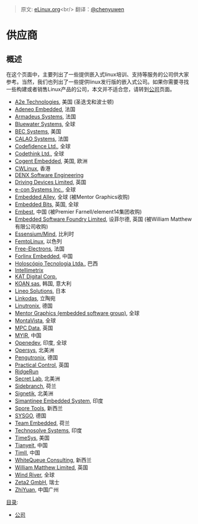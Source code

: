 > 原文: [eLinux.org](http://eLinux.org/Vendors "http://eLinux.org/Vendors")<br/>
> 翻译：[@chenyuwen](https://github.com/chenyuwen)


# 供应商



## 概述


在这个页面中，主要列出了一些提供嵌入式linux培训、支持等服务的公司供大家参考。当然，我们也列出了一些提供linux发行版的嵌入式公司。如果你需要寻找一些构建或者销售Linux产品的公司，本文并不适合您，请转到[公司](http://eLinux.org/Companies "Companies")页面。

-   [A2e Technologies](http://www.A2eTechnologies.com/), 美国 (圣迭戈和波士顿)
-   [Adeneo Embedded](http://www.adeneo-embedded.com/), 法国
-   [Armadeus Systems](http://www.armadeus.com), 法国
-   [Bluewater Systems](http://bluewatersys.com), 全球
-   [BEC Systems](http://bec-systems.com/), 美国
-   [CALAO Systems](http://www.calao-systems.com), 法国
-   [Codefidence Ltd.](http://www.codefidence.com/), 全球
-   [Codethink Ltd.](http://www.codethink.co.uk/), 全球
-   [Cogent Embedded](http://www.cogentembedded.com/), 美国, 欧洲
-   [CWLinux](http://www.cwlinux.com/), 香港
-   [DENX Software Engineering](http://www.denx.de/)
-   [Driving Devices Limited](http://www.drivingdevices.com/), 英国
-   [e-con Systems Inc.](http://www.e-consystems.com/embeddedlinux.asp), 全球
-   [Embedded Alley](http://www.embeddedalley.com/), 全球 (被Mentor Graphics收购)
-   [Embedded Bits](http://www.embedded-bits.co.uk), 英国, 全球
-   [Embest](http://www.armkits.com/), 中国 (被Premier Farnell/element14集团收购)
-   [Embedded Software Foundry Limited](http://www.esfnet.co.uk/), 设菲尔德, 英国 (被William Matthew有限公司收购)
-   [Essensium/Mind](http://www.mind.be/), 比利时
-   [FemtoLinux](http://www.femtolinux.com), 以色列
-   [Free-Electrons](http://www.free-electrons.com), 法国
-   [Forlinx Embedded](http://www.forlinx.net), 中国
-   [Holoscópio Tecnologia Ltda.](http://holoscopio.com/), 巴西
-   [Intellimetrix](http://www.intellimetrix.us/)
-   [KAT Digital Corp.](http://www.katdc.com)
-   [KOAN sas](http://www.koansoftware.com/), 韩国, 意大利
-   [Lineo Solutions](http://www.lineo.co.jp/eng/index.html), 日本
-   [Linkodas](http://www.linkodas.com/), 立陶宛
-   [Linutronix](http://www.linutronix.de/), 德国
-   [Mentor Graphics (embedded software group)](http://www.mentor.com/products/embedded_software/), 全球
-   [MontaVista](http://www.mvista.com/), 全球
-   [MPC Data](http://www.mpc-data.co.uk/embedded-linux/), 英国
-   [MYIR](http://www.myirtech.com), 中国
-   [Openedev](http://www.openedev.com/), 印度, 全球
-   [Opersys](http://www.opersys.com/), 北美洲
-   [Pengutronix](http://www.pengutronix.de/), 德国
-   [Practical Control](http://www.practicalcontrol.co.uk/), 英国
-   [RidgeRun](http://www.ridgerun.com)
-   [Secret Lab](http://www.secretlab.ca/), 北美洲
-   [Sidebranch](http://www.sidebranch.com), 荷兰
-   [Signetik](http://www.signetik.com), 北美洲
-   [Simantinee Embedded System](http://www.simantinee.com/), 印度
-   [Spore Tools](http://www.sporetools.com/), 新西兰
-   [SYSGO](http://www.sysgo.com/), 德国
-   [Team Embedded](http://www.team-embedded.com/), 荷兰
-   [Technosolve Systems](http://www.technosolve.in/), 印度
-   [TimeSys](http://www.timesys.com/), 美国
-   [Tianyeit](http://www.tianyeit.com/), 中国
-   [Timll](http://www.timll.com), 中国
-   [WhiteQueue Consulting](http://whitequeue.com), 新西兰
-   [William Matthew Limited](http://www.wmltd.co.uk/), 英国
-   [Wind River](http://www.windriver.com/), 全球
-   [Zeta2 GmbH](http://www.zeta2.ch/), 瑞士
-   [ZhiYuan](http://www.zlg.cn/), 中国广州


[目录](http://eLinux.org/Special:Categories "Special:Categories"):

-   [公司](http://eLinux.org/Category:Companies "Category:Companies")

